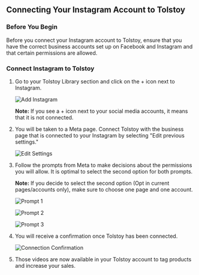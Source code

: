 ## Connecting Your Instagram Account to Tolstoy

### Before You Begin

Before you connect your Instagram account to Tolstoy, ensure that you have the correct business accounts set up on Facebook and Instagram and that certain permissions are allowed.

### Connect Instagram to Tolstoy

1. Go to your Tolstoy Library section and click on the + icon next to Instagram.

   ![Add Instagram](https://downloads.intercomcdn.com/i/o/941705604/0618fad04995016d5e4519c6/image.png)

   **Note:** If you see a + icon next to your social media accounts, it means that it is not connected.

2. You will be taken to a Meta page. Connect Tolstoy with the business page that is connected to your Instagram by selecting "Edit previous settings."

   ![Edit Settings](https://tolstoy-2c549356d0c0.intercom-attachments-7.com/i/o/777944006/00d1c683797594fd592a9bbf/rYJRb3uDJVW3R2Z5yqU_K_-NCSUtzXiLMRf8521y1FQSc8uZHiuY5EtGFsYBphQ09mTGeJhefUMLzRKEuPJXDWa7_5dPT_Tymz5W-smX4RL_87njRn4aikS-wD5Xj4UO7kDQegGYgZhIwdfUuSKjSkY)

3. Follow the prompts from Meta to make decisions about the permissions you will allow. It is optimal to select the second option for both prompts.

   **Note:** If you decide to select the second option (Opt in current pages/accounts only), make sure to choose one page and one account.

   ![Prompt 1](https://tolstoy-2c549356d0c0.intercom-attachments-7.com/i/o/777952613/d9c617b97a8cf29b8c26c3da/vWW45JhQXmpilwoK3AQ1xqOFSvSTKqunHjy8suNeS10i06yKE3oe1QnXFdCDeW-cWhhEZDtg4Ff9qTyEtywBHZv68CtLLQLxKhY_7CcATiMGafQSj4wD4Dk8nRf4EkY-GxlB5HG9z3kbuX1L0T4MDsE)

   ![Prompt 2](https://tolstoy-2c549356d0c0.intercom-attachments-7.com/i/o/777944036/3321c0d92533b1897cf56799/7LiI8mkOkwWQxkVTbPXN8abzWQGQDSdLDFXAVR-9rWR2Rsig8k0w-NTsqAMcuXrlI8hd9BcurVR3To0tMbOz22-RzglVeq7QcrBCsxDfjhQBPgLctmgm1WMLI7D4ZsCLFK4d8uuXCk-hlHptY5Sb2CE)

   ![Prompt 3](https://tolstoy-2c549356d0c0.intercom-attachments-7.com/i/o/777944049/629791ff84070a4dce8455ac/24SckZg8C4amCnFi9yQ1U9FsPEcxPX7QR6RED94AZI21XXXb_2hf8_k1k3gJST0JZFleeoPk_EQMRIdLOo6fe4mQvkXNQ0xkoUsfZoQPeo5Ff72T2SPiS99hbv-d7zz7_BOaKnl_6E345stQRxpU-kw)

4. You will receive a confirmation once Tolstoy has been connected.

   ![Connection Confirmation](https://tolstoy-2c549356d0c0.intercom-attachments-7.com/i/o/777944055/2c1688b91b4d2ca7241a1642/AjW7JlN8IhmFg0lpJKSKgHWZ864iCSmIqWdvfUVYbxS_4s6rr4fOfbjM2fj-v-YztByJhiCbCgn08EJ9JsOUWuU4hK-HRsY5J9O5RtqBWk3z0BnDfZgAOeai97TSv515cnVrvMcTYgzfR1y5rABgVcM)

5. Those videos are now available in your Tolstoy account to tag products and increase your sales.
